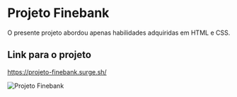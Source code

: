 # Projeto Finebank

O presente projeto abordou apenas habilidades adquiridas em HTML e CSS.

## Link para o projeto
https://projeto-finebank.surge.sh/

![Projeto Finebank](https://github.com/LeozinhoGuimaraes1988/Projeto-Pagina-de-Pagamento/assets/94874711/3a06c0a0-f979-47ef-81ea-8990b1ca5818)
